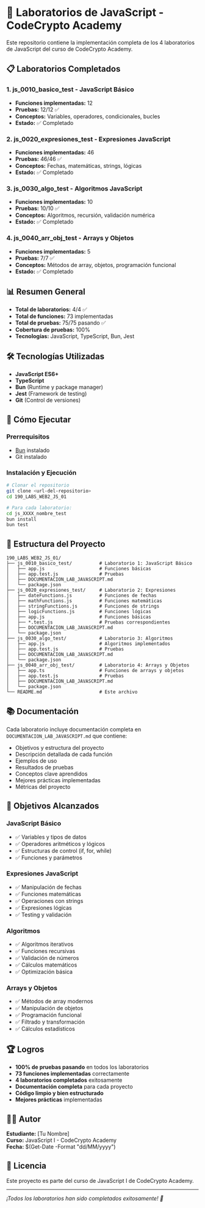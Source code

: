 # 🚀 Laboratorios de JavaScript - CodeCrypto Academy

Este repositorio contiene la implementación completa de los 4 laboratorios de JavaScript del curso de CodeCrypto Academy.

## 📋 Laboratorios Completados

### 1. **js_0010_basico_test** - JavaScript Básico
- **Funciones implementadas:** 12
- **Pruebas:** 12/12 ✅
- **Conceptos:** Variables, operadores, condicionales, bucles
- **Estado:** ✅ Completado

### 2. **js_0020_expresiones_test** - Expresiones JavaScript
- **Funciones implementadas:** 46
- **Pruebas:** 46/46 ✅
- **Conceptos:** Fechas, matemáticas, strings, lógicas
- **Estado:** ✅ Completado

### 3. **js_0030_algo_test** - Algoritmos JavaScript
- **Funciones implementadas:** 10
- **Pruebas:** 10/10 ✅
- **Conceptos:** Algoritmos, recursión, validación numérica
- **Estado:** ✅ Completado

### 4. **js_0040_arr_obj_test** - Arrays y Objetos
- **Funciones implementadas:** 5
- **Pruebas:** 7/7 ✅
- **Conceptos:** Métodos de array, objetos, programación funcional
- **Estado:** ✅ Completado

## 📊 Resumen General

- **Total de laboratorios:** 4/4 ✅
- **Total de funciones:** 73 implementadas
- **Total de pruebas:** 75/75 pasando ✅
- **Cobertura de pruebas:** 100%
- **Tecnologías:** JavaScript, TypeScript, Bun, Jest

## 🛠️ Tecnologías Utilizadas

- **JavaScript ES6+**
- **TypeScript**
- **Bun** (Runtime y package manager)
- **Jest** (Framework de testing)
- **Git** (Control de versiones)

## 🚀 Cómo Ejecutar

### Prerrequisitos
- [Bun](https://bun.sh/) instalado
- Git instalado

### Instalación y Ejecución

```bash
# Clonar el repositorio
git clone <url-del-repositorio>
cd 190_LABS_WEB2_JS_01

# Para cada laboratorio:
cd js_XXXX_nombre_test
bun install
bun test
```

## 📁 Estructura del Proyecto

```
190_LABS_WEB2_JS_01/
├── js_0010_basico_test/          # Laboratorio 1: JavaScript Básico
│   ├── app.js                    # Funciones básicas
│   ├── app.test.js               # Pruebas
│   ├── DOCUMENTACION_LAB_JAVASCRIPT.md
│   └── package.json
├── js_0020_expresiones_test/     # Laboratorio 2: Expresiones
│   ├── dateFunctions.js          # Funciones de fechas
│   ├── mathFunctions.js          # Funciones matemáticas
│   ├── stringFunctions.js        # Funciones de strings
│   ├── logicFunctions.js         # Funciones lógicas
│   ├── app.js                    # Funciones básicas
│   ├── *.test.js                 # Pruebas correspondientes
│   ├── DOCUMENTACION_LAB_JAVASCRIPT.md
│   └── package.json
├── js_0030_algo_test/            # Laboratorio 3: Algoritmos
│   ├── app.js                    # Algoritmos implementados
│   ├── app.test.js               # Pruebas
│   ├── DOCUMENTACION_LAB_JAVASCRIPT.md
│   └── package.json
├── js_0040_arr_obj_test/         # Laboratorio 4: Arrays y Objetos
│   ├── app.ts                    # Funciones de arrays y objetos
│   ├── app.test.js               # Pruebas
│   ├── DOCUMENTACION_LAB_JAVASCRIPT.md
│   └── package.json
└── README.md                     # Este archivo
```

## 📚 Documentación

Cada laboratorio incluye documentación completa en `DOCUMENTACION_LAB_JAVASCRIPT.md` que contiene:

- Objetivos y estructura del proyecto
- Descripción detallada de cada función
- Ejemplos de uso
- Resultados de pruebas
- Conceptos clave aprendidos
- Mejores prácticas implementadas
- Métricas del proyecto

## 🎯 Objetivos Alcanzados

### JavaScript Básico
- ✅ Variables y tipos de datos
- ✅ Operadores aritméticos y lógicos
- ✅ Estructuras de control (if, for, while)
- ✅ Funciones y parámetros

### Expresiones JavaScript
- ✅ Manipulación de fechas
- ✅ Funciones matemáticas
- ✅ Operaciones con strings
- ✅ Expresiones lógicas
- ✅ Testing y validación

### Algoritmos
- ✅ Algoritmos iterativos
- ✅ Funciones recursivas
- ✅ Validación de números
- ✅ Cálculos matemáticos
- ✅ Optimización básica

### Arrays y Objetos
- ✅ Métodos de array modernos
- ✅ Manipulación de objetos
- ✅ Programación funcional
- ✅ Filtrado y transformación
- ✅ Cálculos estadísticos

## 🏆 Logros

- **100% de pruebas pasando** en todos los laboratorios
- **73 funciones implementadas** correctamente
- **4 laboratorios completados** exitosamente
- **Documentación completa** para cada proyecto
- **Código limpio y bien estructurado**
- **Mejores prácticas** implementadas

## 👨‍💻 Autor

**Estudiante:** [Tu Nombre]  
**Curso:** JavaScript I - CodeCrypto Academy  
**Fecha:** $(Get-Date -Format "dd/MM/yyyy")

## 📄 Licencia

Este proyecto es parte del curso de JavaScript I de CodeCrypto Academy.

---

*¡Todos los laboratorios han sido completados exitosamente! 🎉*
